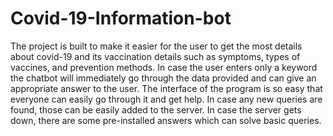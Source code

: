 # Covid-19-Information-bot
The project is built to make it easier for the user to get the most details about covid-19 and its vaccination details such as symptoms, types of vaccines, and prevention methods. In case the user enters only a keyword the chatbot will immediately go through the data provided and can give an appropriate answer to the user. The interface of the program is so easy that everyone can easily go through it and get help. In case any new queries are found, those can be easily added to the server. In case the server gets down, there are some pre-installed answers which can solve basic queries. 
